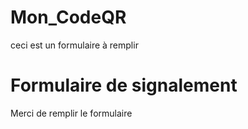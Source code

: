 # Mon_CodeQR
ceci est un formulaire à remplir 

# Formulaire de signalement 
Merci de remplir le formulaire
